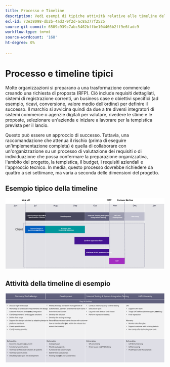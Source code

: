 ```yaml
---
title: Processo e Timeline
description: Vedi esempi di tipiche attività relative alle timeline dell’implementazione e alla timeline di Adobe Commerce.
exl-id: 73e38098-db2b-4ad3-9f2d-ac8a377f2525
source-git-commit: 6509c939c7abc5462bffbe104466b2ff9e6fadc9
workflow-type: tm+mt
source-wordcount: '168'
ht-degree: 0%

---
```


# Processo e timeline tipici

Molte organizzazioni si preparano a una trasformazione commerciale creando una richiesta di proposta (RFP). Ciò include requisiti dettagliati, sistemi di registrazione correnti, un business case e obiettivi specifici (ad esempio, ricavi, conversione, valore medio dell’ordine) per definire il successo. Il marchio si avvicina quindi da due a tre diversi integratori di sistemi commerce o agenzie digitali per valutare, rivedere le stime e le proposte, selezionare un&#39;azienda e iniziare a lavorare per la tempistica prevista per il lancio.

Questo può essere un approccio di successo. Tuttavia, una raccomandazione che attenua il rischio (prima di eseguire un&#39;implementazione completa) è quella di collaborare con un&#39;organizzazione su un processo di valutazione dei requisiti o di individuazione che possa confermare la preparazione organizzativa, l&#39;ambito del progetto, la tempistica, il budget, i requisiti aziendali e l&#39;approccio tecnico. In media, questo processo dovrebbe richiedere da quattro a sei settimane, ma varia a seconda delle dimensioni del progetto.

## Esempio tipico della timeline

![Esempio tipico di implementazione Commerce](../../assets/playbooks/timeline-example.svg)

## Attività della timeline di esempio

![Attività della cronologia di implementazione di e-commerce di esempio](../../assets/playbooks/timeline-activities-example.svg)
